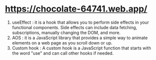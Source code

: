# https://chocolate-64741.web.app/

1. useEffect : it is a hook that allows you to perform side effects in your functional components. Side effects can include data fetching, subscriptions, manually changing the DOM, and more.
2. AOS : it is a JavaScript library that provides a simple way to animate elements on a web page as you scroll down or up.
3. Custom hook : A custom hook is a JavaScript function that starts with the word "use" and can call other hooks if needed. 




